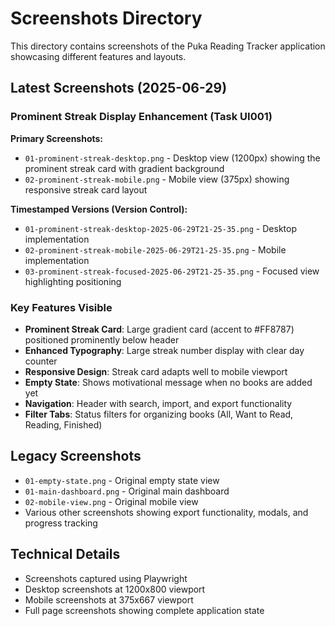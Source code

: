 # Screenshots Directory

This directory contains screenshots of the Puka Reading Tracker application showcasing different features and layouts.

## Latest Screenshots (2025-06-29)

### Prominent Streak Display Enhancement (Task UI001)
**Primary Screenshots:**
- `01-prominent-streak-desktop.png` - Desktop view (1200px) showing the prominent streak card with gradient background
- `02-prominent-streak-mobile.png` - Mobile view (375px) showing responsive streak card layout

**Timestamped Versions (Version Control):**
- `01-prominent-streak-desktop-2025-06-29T21-25-35.png` - Desktop implementation
- `02-prominent-streak-mobile-2025-06-29T21-25-35.png` - Mobile implementation
- `03-prominent-streak-focused-2025-06-29T21-25-35.png` - Focused view highlighting positioning

### Key Features Visible
- **Prominent Streak Card**: Large gradient card (accent to #FF8787) positioned prominently below header
- **Enhanced Typography**: Large streak number display with clear day counter
- **Responsive Design**: Streak card adapts well to mobile viewport
- **Empty State**: Shows motivational message when no books are added yet
- **Navigation**: Header with search, import, and export functionality
- **Filter Tabs**: Status filters for organizing books (All, Want to Read, Reading, Finished)

## Legacy Screenshots
- `01-empty-state.png` - Original empty state view
- `01-main-dashboard.png` - Original main dashboard
- `02-mobile-view.png` - Original mobile view
- Various other screenshots showing export functionality, modals, and progress tracking

## Technical Details
- Screenshots captured using Playwright
- Desktop screenshots at 1200x800 viewport
- Mobile screenshots at 375x667 viewport
- Full page screenshots showing complete application state
